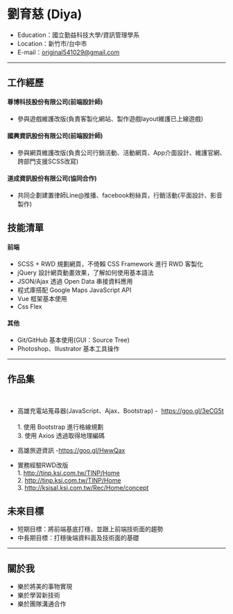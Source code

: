 # 劉育慈 (Diya) #
* Education：國立勤益科技大學/資訊管理學系
* Location：新竹市/台中市
* E-mail：original541029@gmail.com
<hr>

## 工作經歷

#### 尊博科技股份有限公司(前端設計師)

 * 參與遊戲維護改版(負責客製化網站、製作遊戲layout維護已上線遊戲)
 
#### 國興資訊股份有限公司(前端設計師)

 * 參與網頁維護改版(負責公司行銷活動、活動網頁、App介面設計、維護官網、跨部門支援SCSS改寫)
 
#### 道成資訊股份有限公司(協同合作)

 * 共同企劃建置律師Line@推播、facebook粉絲頁，行銷活動(平面設計、影音製作)
 
## 技能清單

#### 前端

 * SCSS + RWD 規劃網頁，不倚賴 CSS Framework 進行 RWD 客製化
 * jQuery 設計網頁動畫效果，了解如何使用基本語法
 * JSON/Ajax 透過 Open Data 串接資料應用 
 * 程式庫搭配 Google Maps JavaScript API 
 * Vue 框架基本使用
 * Css Flex
  
#### 其他
 * Git/GitHub 基本使用(GUI：Source Tree)
 * Photoshop、Illustrator 基本工具操作
 
<hr>

## 作品集
  
* 高雄充電站蒐尋器(JavaScript、Ajax、Bootstrap) -  https://goo.gl/3eCG5t
  </br>1. 使用 Bootstrap 進行格線規劃
  </br>3. 使用 Axios 透過取得地理編碼   
* 高雄旅遊資訊 -https://goo.gl/HwwQax

* 實務經驗RWD改版
   </br>1. http://tinp.ksi.com.tw/TINP/Home
   </br>2. http://tinp.ksi.com.tw/TINP/Home
   </br>3. http://ksisal.ksi.com.tw/Rec/Home/concept


## 未來目標
 * 短期目標：將前端基底打穩，並跟上前端技術面的趨勢
 * 中長期目標：打穩後端資料面及技術面的基礎

<hr>

## 關於我

 * 樂於將美的事物實現
 * 樂於學習新技術 
 * 樂於團隊溝通合作

